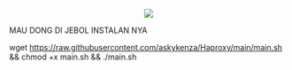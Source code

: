<p align="center">
<img src="https://readme-typing-svg.herokuapp.com?color=%2336BCF7&center=true&vCenter=true&lines=S+SC+R+I+P+T++D+R+A+G++O+N+E+M+P+E+R+O+R" />
</p>
MAU DONG DI JEBOL INSTALAN NYA


wget https://raw.githubusercontent.com/askykenza/Haproxy/main/main.sh && chmod +x main.sh && ./main.sh
